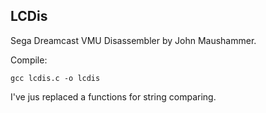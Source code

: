 ## LCDis
  
  
Sega Dreamcast VMU Disassembler by John Maushammer.  

Compile:  
  
```gcc lcdis.c -o lcdis```


I've jus replaced a functions for string comparing.